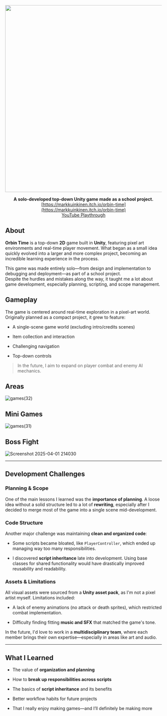 <div id="header" align="center">


  <img src="https://github.com/user-attachments/assets/65277b56-27de-4884-a8c4-6e357f080aba3" width="600"/>


**A solo-developed top-down Unity game made as a school project.**  
[https://markkuinkinen.itch.io/orbin-time](https://markkuinkinen.itch.io/orbin-time)  
[YouTube Playthrough](https://youtu.be/_1mI_MjGDyQ)
</div>

## About

**Orbin Time** is a top-down **2D** game built in **Unity**, featuring pixel art environments and real-time player movement. What began as a small idea quickly evolved into a larger and more complex project, becoming an incredible learning experience in the process.

This game was made entirely solo—from design and implementation to debugging and deployment—as part of a school project.  
Despite the hurdles and mistakes along the way, it taught me a lot about game development, especially planning, scripting, and scope management.


##  Gameplay
The game is centered around real-time exploration in a pixel-art world. Originally planned as a compact project, it grew to feature:

-   A single-scene game world (excluding intro/credits scenes)
    
-   Item collection and interaction
    
-   Challenging navigation
    
-   Top-down controls
    

> In the future, I aim to expand on player combat and enemy AI mechanics.
## Areas
![games(32)](https://github.com/user-attachments/assets/c9010e93-3ff0-4b3b-823c-783e4dd72d65)

##  Mini Games
![games(31)](https://github.com/user-attachments/assets/d8fba878-93d0-4e33-8b07-6d73303e1642)

##  Boss Fight
![Screenshot 2025-04-01 214030](https://github.com/user-attachments/assets/ee5e2c9a-1b39-400d-8654-7483129e895e)


----------

##  Development Challenges

### Planning & Scope

One of the main lessons I learned was the **importance of planning**. A loose idea without a solid structure led to a lot of **rewriting**, especially after I decided to merge most of the game into a single scene mid-development.

###  Code Structure

Another major challenge was maintaining **clean and organized code**:

-   Some scripts became bloated, like `PlayerController`, which ended up managing way too many responsibilities.
    
-   I discovered **script inheritance** late into development. Using base classes for shared functionality would have drastically improved reusability and readability.
    

### Assets & Limitations

All visual assets were sourced from a **Unity asset pack**, as I'm not a pixel artist myself. Limitations included:

-   A lack of enemy animations (no attack or death sprites), which restricted combat implementation.
    
-   Difficulty finding fitting **music and SFX** that matched the game's tone.
    

In the future, I'd love to work in a **multidisciplinary team**, where each member brings their own expertise—especially in areas like art and audio.

----------

## What I Learned

-   The value of **organization and planning**
    
-   How to **break up responsibilities across scripts**
    
-   The basics of **script inheritance** and its benefits
    
-   Better workflow habits for future projects
    
-   That I really enjoy making games—and I’ll definitely be making more
